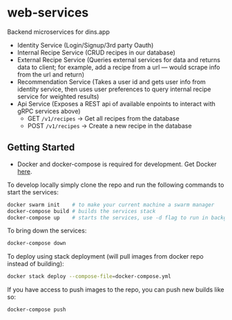 # web-services

Backend microservices for dins.app

- Identity Service (Login/Signup/3rd party Oauth)
- Internal Recipe Service (CRUD recipes in our database)
- External Recipe Service (Queries external services for data and returns data to client; for example, add a recipe from a url — would scrape info from the url and return)
- Recommendation Service (Takes a user id and gets user info from identity service, then uses user preferences to query internal recipe service for weighted results)
- Api Service (Exposes a REST api of available enpoints to interact with gRPC services above)
  - GET `/v1/recipes` -> Get all recipes from the database
  - POST `/v1/recipes` -> Create a new recipe in the database

## Getting Started

- Docker and docker-compose is required for development. Get Docker [here](https://www.docker.com/get-started).

To develop locally simply clone the repo and run the following commands to start the services:

```bash
docker swarm init    # to make your current machine a swarm manager
docker-compose build # builds the services stack
docker-compose up    # starts the services, use -d flag to run in background
```

To bring down the services:

```bash
docker-compose down
```

To deploy using stack deployment (will pull images from docker repo instead of building):

```bash
docker stack deploy --compose-file=docker-compose.yml
```

If you have access to push images to the repo, you can push new builds like so:

```bash
docker-compose push
```
